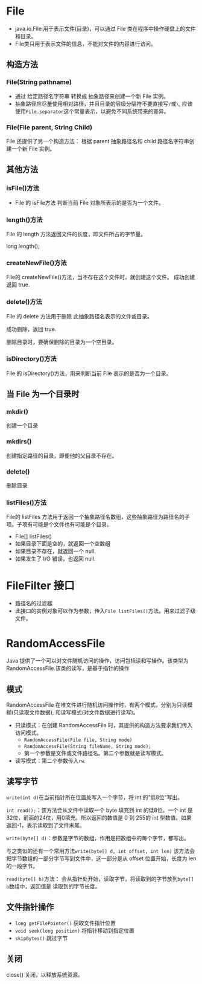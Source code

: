 # File 

- java.io.File 用于表示文件(目录)，可以通过 File 类在程序中操作硬盘上的文件和目录。
- File类只用于表示文件的信息，不能对文件的内容进行访问。

## 构造方法
### File(String pathname)
- 通过 给定路径名字符串 转换成 抽象路径来创建一个新 File 实例。
- 抽象路径应尽量使用相对路径，并且目录的层级分隔符不要直接写`/`或`\`, 应该使用`File.separator`这个常量表示，以避免不同系统带来的差异。

### File(File parent, String Child)

File 还提供了另一个构造方法：
根据 parent 抽象路径名和 child 路径名字符串创建一个新 File 实例。


## 其他方法

### isFile()方法

- File 的 isFile方法 判断当前 File 对象所表示的是否为一个文件。


### length()方法
File 的 length 方法返回文件的长度，即文件所占的字节量。

long length();

### createNewFile()方法
File的 createNewFile()方法，当不存在这个文件时，就创建这个文件。
成功创建返回 true.


### delete()方法
File 的 delete 方法用于删除 此抽象路径名表示的文件或目录。

成功删除，返回 true.

删除目录时，要确保删除的目录为一个空目录。

### isDirectory()方法

File 的 isDirectory()方法，用来判断当前 File 表示的是否为一个目录。

## 当 File 为一个目录时

### mkdir()
创建一个目录


### mkdirs()
创建指定路径的目录，即便他的父目录不存在。

### delete() 
删除目录

### listFiles()方法
File的 listFiles 方法用于返回一个抽象路径名数组，这些抽象路径为路径名的子项。子项有可能是个文件也有可能是个目录。

- File[] listFiles()
- 如果目录下面是空的，就返回一个空数组
- 如果目录不存在，就返回一个 null.
- 如果发生了 I/O 错误，也返回 null.


# FileFilter 接口
- 路径名的过滤器
- 此接口的实例对象可以作为参数，传入`File listFiles()`方法。用来过滤子级文件。





# RandomAccessFile

Java 提供了一个可以对文件随机访问的操作，访问包括读和写操作。该类型为 RandomAccessFile.该类的读写，是基于指针的操作


## 模式
RandomAccessFile 在堆文件进行随机访问操作时，有两个模式，分别为只读模糊(只读取文件数据), 和读写模式(对文件数据进行读写)。

- 只读模式：在创建 RandomAccessFile 时，其提供的构造方法要求我们传入访问模式。
    + `RandomAccessFile(File file, String mode)`
    + `RandomAccessFile(String fileName, String mode);`
    + 第一个参数是文件或文件路径名。第二个参数就是读写模式。
- 读写模式：第二个参数传入`rw`.


## 读写字节
`write(int d)`在当前指针所在位置处写入一个字节，将 int 的"低8位"写出。

`int read();`：该方法会从文件中读取一个 byte 填充到 int 的低8位。一个 int 是32位，前面的24位，用0填充。所以返回的数值是 0 到 255的 int 型数值。如果返回-1，表示读取到了文件末尾。


`write(byte[] d)`：参数是字节的数组，作用是把数组中的每个字节，都写出。

与之类似的还有一个常用方法`write(byte[] d, int offset, int len)`
该方法会把字节数组的一部分字节写到文件中，这一部分是从 offset 位置开始，长度为 len 的一段字节。

`read(byte[] b)`方法：
会从指针处开始，读取字节，将读取到的字节放到`byte[] b`数组中，返回值是 读取到的字节长度。


## 文件指针操作

- `long getFilePointer()` 获取文件指针位置
- `void seek(long position)` 将指针移动到指定位置 
- `skipBytes()` 跳过字节


## 关闭
close() 关闭，以释放系统资源。









